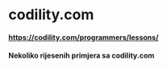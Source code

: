 # codility.com
#### https://codility.com/programmers/lessons/
#### Nekoliko rijesenih primjera sa codility.com
